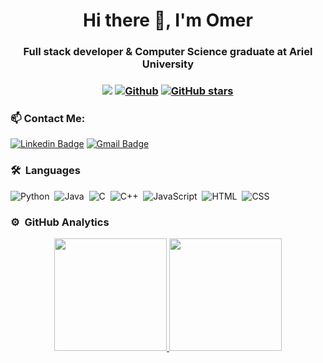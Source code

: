 <h1 align="center">Hi there 👋, I'm Omer</h1>
<h3 align="center">Full stack developer & Computer Science graduate at Ariel University</h3>

<h3 align="center"> 
  
![](https://visitor-badge.laobi.icu/badge?page_id=Omer2041.Omer2041) 
[![Github](https://img.shields.io/github/followers/Omer2041?label=Followers&style=social)](https://github.com/Omer2041) 
[![GitHub stars](https://img.shields.io/github/stars/Omer2041?label=Stars&style=social)](https://github.com/Omer2041)
  
</h3>

<h3> 📫 Contact Me:</h3>

[![Linkedin Badge](https://img.shields.io/badge/-Linkedin-blue?style=flat-square&logo=Linkedin&logoColor=white&link=https://www.linkedin.com/in/omer-shalom-18915720a/)](https://www.linkedin.com/in/omer-shalom-18915720a/)
[![Gmail Badge](https://img.shields.io/badge/-omer2345@gmail.com-c14438?style=flat-square&logo=Gmail&logoColor=white&link=mailto:omer2345@gmail.com)](mailto:omer2345@gmail.com)

### 🛠 &nbsp;Languages

![Python](https://img.shields.io/badge/-Python-05122A?style=flat&logo=python)&nbsp;
![Java](https://img.shields.io/badge/-Java-05122A?style=flat&logo=Java&logoColor=FFA518)&nbsp;
![C](https://img.shields.io/badge/-C-05122A?style=flat&logo=C&logoColor=A8B9CC)&nbsp;
![C++](https://img.shields.io/badge/-C++-05122A?style=flat&logo=C%2B%2B&logoColor=00599C)&nbsp;
![JavaScript](https://img.shields.io/badge/-JavaScript-05122A?style=flat&logo=C%2B%2B&logoColor=00599C)&nbsp;
![HTML](https://img.shields.io/badge/-HTML-05122A?style=flat&logo=HTML5)&nbsp;
![CSS](https://img.shields.io/badge/-CSS-05122A?style=flat&logo=CSS)&nbsp;


### ⚙️ &nbsp;GitHub Analytics
<p align="center">
<a href="https://github.com/Omer2041">
  <img height="180em" src="https://github-readme-stats-eight-theta.vercel.app/api?username=Omer2041&show_icons=true&theme=algolia&include_all_commits=true&count_private=true"/>
  <img height="180em" src="https://github-readme-stats-eight-theta.vercel.app/api/top-langs/?username=Omer2041&layout=compact&langs_count=8&theme=algolia"/>
</a>
</p>

